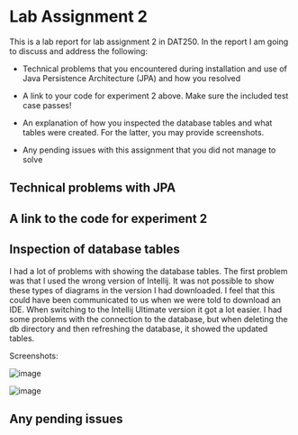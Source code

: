 # Lab Assignment 2

This is a lab report for lab assignment 2 in DAT250. In the report I am going to discuss and address the following:

* Technical problems that you encountered during installation and use of Java Persistence Architecture (JPA) and how you resolved

* A link to your code for experiment 2 above. Make sure the included test case passes!

* An explanation of how you inspected the database tables and what tables were created. For the latter, you may provide screenshots.

* Any pending issues with this assignment that you did not manage to solve


## Technical problems with JPA

## A link to the code for experiment 2

## Inspection of database tables 
I had a lot of problems with showing the database tables. The first problem was that I used the wrong version of Intellij. It was not possible to show these types of diagrams in the version I had downloaded. I feel that this could have been communicated to us when we were told to download an IDE. 
When switching to the Intellij Ultimate version it got a lot easier. I had some problems with the connection to the database, but when deleting the 
db directory and then refreshing the database, it showed the updated tables. 

Screenshots:

![image](https://user-images.githubusercontent.com/42604421/190159253-502e84e9-2337-4f76-9479-5fdd9a8cf5e5.png)

![image](https://user-images.githubusercontent.com/42604421/190159383-d82ab8a6-6378-44ff-88a0-2d32840ce736.png)


## Any pending issues 
